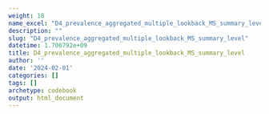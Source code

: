 ```yaml
---
weight: 18
name_excel: "D4_prevalence_aggregated_multiple_lookback_MS_summary_level.xlsx"
description: ""
slug: "D4_prevalence_aggregated_multiple_lookback_MS_summary_level"
datetime: 1.706792e+09
title: D4_prevalence_aggregated_multiple_lookback_MS_summary_level
author: ''
date: '2024-02-01'
categories: []
tags: []
archetype: codebook
output: html_document
---
```


<div class="tabcontent"></div>
